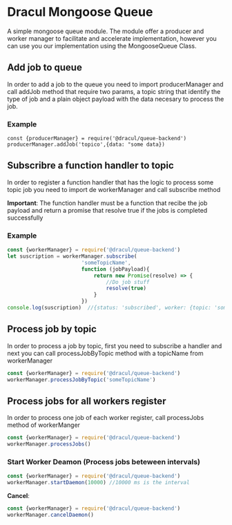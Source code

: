 # Dracul Mongoose Queue

A simple mongoose queue module. The module offer a producer and worker manager to facilitate and accelerate implementation, however you can use you our implementation using the MongooseQueue Class. 


## Add job to queue

In order to add a job to the queue you need to import producerManager and call addJob method that require two params, a topic string that identify the type of job and a plain object payload with the data necesary to process the job.


### Example
```$xslt
const {producerManager} = require('@dracul/queue-backend')
producerManager.addJob('topico',{data: "some data})
```

## Subscribre a function handler to topic 
In order to register a function handler that has the logic to process some topic job you need to import de workerManager and call subscribe method

**Important**: The function handler must be a function that recibe the job payload and return a promise that resolve true if the jobs is completed successfully

### Example
```js
const {workerManager} = require('@dracul/queue-backend')
let suscription = workerManager.subscribe(
                        'someTopicName', 
                        function (jobPayload){ 
                            return new Promise(resolve) => {
                                //Do job stuff
                                resolve(true)
                            }       
                        })
console.log(suscription)  //{status: 'subscribed', worker: {topic: 'someTopicName', workerInstance: <MongooseQueue>} }
```

## Process job by topic
In order to process a job by topic, first you need to subscribe a handler and next you can call processJobByTopic method with a topicName from workerManager 

```js
const {workerManager} = require('@dracul/queue-backend')
workerManager.processJobByTopic('someTopicName')
```

## Process jobs for all workers register
In order to process one job of each worker register, call processJobs method of workerManger

```js
const {workerManager} = require('@dracul/queue-backend')
workerManager.processJobs()
```

### Start Worker Deamon (Process jobs beteween intervals)

```js
const {workerManager} = require('@dracul/queue-backend')
workerManager.startDaemon(10000) //10000 ms is the interval
```

**Cancel**:

```js
const {workerManager} = require('@dracul/queue-backend')
workerManager.cancelDaemon()
```
